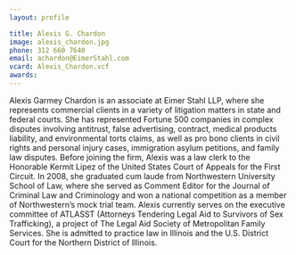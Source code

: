 ```yaml
---
layout: profile

title: Alexis G. Chardon
image: alexis_chardon.jpg
phone: 312 660 7640
email: achardon@EimerStahl.com
vcard: Alexis_Chardon.vcf
awards:
---
```

Alexis Garmey Chardon is an associate at Eimer Stahl LLP, where she represents commercial clients in a variety of litigation matters in state and federal courts.  She has represented Fortune 500 companies in complex disputes involving antitrust, false advertising, contract, medical products liability, and environmental torts claims, as well as pro bono clients in civil rights and personal injury cases, immigration asylum petitions, and family law disputes.  Before joining the firm, Alexis was a law clerk to the Honorable Kermit Lipez of the United States Court of Appeals for the First Circuit.  In 2008, she graduated cum laude from Northwestern University School of Law, where she served as Comment Editor for the Journal of Criminal Law and Criminology and won a national competition as a member of Northwestern’s mock trial team.  Alexis currently serves on the executive committee of ATLASST (Attorneys Tendering Legal Aid to Survivors of Sex Trafficking), a project of The Legal Aid Society of Metropolitan Family Services.  She is admitted to practice law in Illinois and the U.S. District Court for the Northern District of Illinois.
